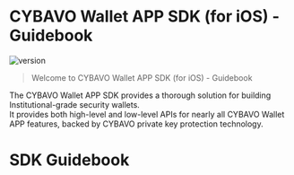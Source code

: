 # CYBAVO Wallet APP SDK (for iOS) - Guidebook

![version](https://img.shields.io/badge/version-0.1.5-blue.svg)

> Welcome to CYBAVO Wallet APP SDK (for iOS) - Guidebook

The CYBAVO Wallet APP SDK provides a thorough solution for building Institutional-grade security wallets.  
It provides both high-level and low-level APIs for 
nearly all CYBAVO Wallet APP features, backed by CYBAVO private key protection technology.

# SDK Guidebook